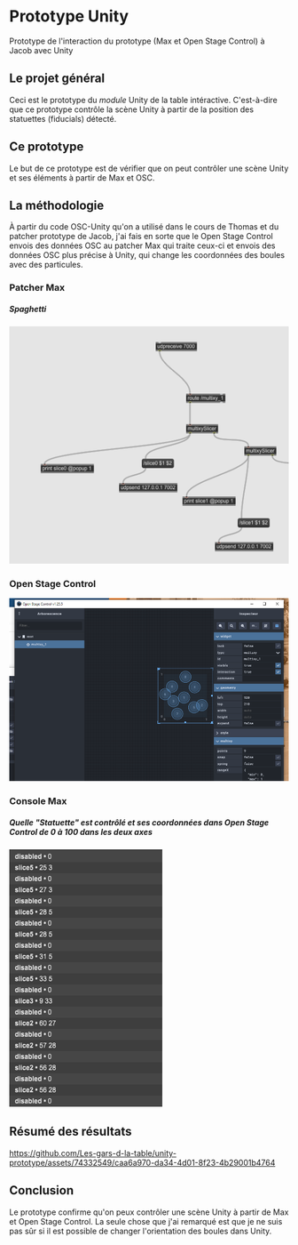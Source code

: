 # Prototype Unity
Prototype de l'interaction du prototype (Max et Open Stage Control) à Jacob avec Unity

## Le projet général
Ceci est le prototype du *module* Unity de la table intéractive. C'est-à-dire que ce prototype contrôle la scène Unity à partir de la position des statuettes (fiducials) détecté.

## Ce prototype
Le but de ce prototype est de vérifier que on peut contrôler une scène Unity et ses éléments à partir de Max et OSC. 

## La méthodologie
À partir du code OSC-Unity qu'on a utilisé dans le cours de Thomas et du patcher prototype de Jacob, j'ai fais en sorte que le Open Stage Control envois des données OSC au patcher Max qui traite ceux-ci et envois des données OSC plus précise à Unity, qui change les coordonnées des boules avec des particules.

### Patcher Max
##### Spaghetti
![max patcher](media/maxPatcher.PNG)

### Open Stage Control
![open stage control](media/openStage.PNG)

### Console Max
##### Quelle "Statuette" est contrôlé et ses coordonnées dans Open Stage Control de 0 à 100 dans les deux axes
![max console](media/maxConsole.PNG)

## Résumé des résultats
https://github.com/Les-gars-d-la-table/unity-prototype/assets/74332549/caa6a970-da34-4d01-8f23-4b29001b4764

## Conclusion
Le prototype confirme qu'on peux contrôler une scène Unity à partir de Max et Open Stage Control. La seule chose que j'ai remarqué est que je ne suis pas sûr si il est possible de changer l'orientation des boules dans Unity. 


